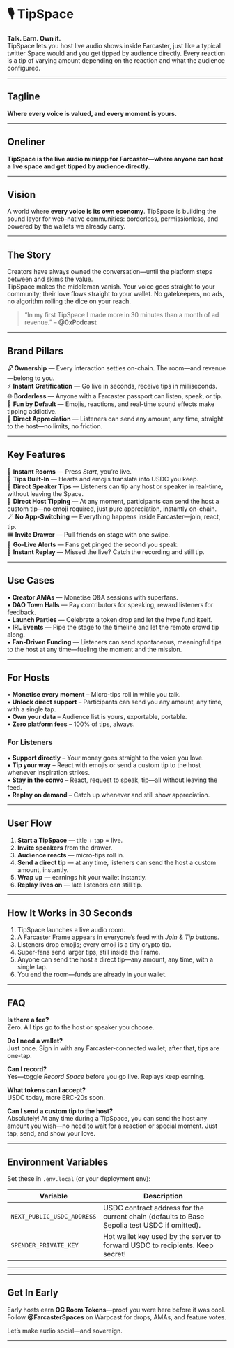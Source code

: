 # 🎙️ TipSpace

**Talk. Earn. Own it.**  
TipSpace lets you host live audio shows inside Farcaster, just like a typical twitter Space would and you get tipped by audience directly. Every reaction is a tip of varying amount depending on the reaction and what the audience configured.

---

## Tagline

**Where every voice is valued, and every moment is yours.**

---

## Oneliner

**TipSpace is the live audio miniapp for Farcaster—where anyone can host a live space and get tipped by audience directly.**

---

## Vision

A world where **every voice is its own economy**. TipSpace is building the sound layer for web-native communities: borderless, permissionless, and powered by the wallets we already carry.

---

## The Story

Creators have always owned the conversation—until the platform steps between and skims the value.  
TipSpace makes the middleman vanish. Your voice goes straight to your community; their love flows straight to your wallet. No gatekeepers, no ads, no algorithm rolling the dice on your reach.

> “In my first TipSpace I made more in 30 minutes than a month of ad revenue.” – **@0xPodcast**

---

## Brand Pillars

🔓 **Ownership** — Every interaction settles on-chain. The room—and revenue—belong to you.  
⚡ **Instant Gratification** — Go live in seconds, receive tips in milliseconds.  
🌐 **Borderless** — Anyone with a Farcaster passport can listen, speak, or tip.  
🎉 **Fun by Default** — Emojis, reactions, and real-time sound effects make tipping addictive.  
💖 **Direct Appreciation** — Listeners can send any amount, any time, straight to the host—no limits, no friction.

---

## Key Features

🎤 **Instant Rooms** — Press _Start_, you’re live.  
💸 **Tips Built-In** — Hearts and emojis translate into USDC you keep.  
🎁 **Direct Speaker Tips** — Listeners can tip any host or speaker in real-time, without leaving the Space.  
🚀 **Direct Host Tipping** — At any moment, participants can send the host a custom tip—no emoji required, just pure appreciation, instantly on-chain.  
🪄 **No App-Switching** — Everything happens inside Farcaster—join, react, tip.  
🎟 **Invite Drawer** — Pull friends on stage with one swipe.  
🔔 **Go-Live Alerts** — Fans get pinged the second you speak.  
💾 **Instant Replay** — Missed the live? Catch the recording and still tip.

---

## Use Cases

• **Creator AMAs** — Monetise Q&A sessions with superfans.  
• **DAO Town Halls** — Pay contributors for speaking, reward listeners for feedback.  
• **Launch Parties** — Celebrate a token drop and let the hype fund itself.  
• **IRL Events** — Pipe the stage to the timeline and let the remote crowd tip along.  
• **Fan-Driven Funding** — Listeners can send spontaneous, meaningful tips to the host at any time—fueling the moment and the mission.

---

## For Hosts

• **Monetise every moment** – Micro-tips roll in while you talk.  
• **Unlock direct support** – Participants can send you any amount, any time, with a single tap.  
• **Own your data** – Audience list is yours, exportable, portable.  
• **Zero platform fees** – 100% of tips, always.

### For Listeners

• **Support directly** – Your money goes straight to the voice you love.  
• **Tip your way** – React with emojis or send a custom tip to the host whenever inspiration strikes.  
• **Stay in the convo** – React, request to speak, tip—all without leaving the feed.  
• **Replay on demand** – Catch up whenever and still show appreciation.

---

## User Flow

1. **Start a TipSpace** — title + tap = live.
2. **Invite speakers** from the drawer.
3. **Audience reacts** — micro-tips roll in.
4. **Send a direct tip** — at any time, listeners can send the host a custom amount, instantly.
5. **Wrap up** — earnings hit your wallet instantly.
6. **Replay lives on** — late listeners can still tip.

---

## How It Works in 30 Seconds

1. TipSpace launches a live audio room.
2. A Farcaster Frame appears in everyone’s feed with _Join_ & _Tip_ buttons.
3. Listeners drop emojis; every emoji is a tiny crypto tip.
4. Super-fans send larger tips, still inside the Frame.
5. Anyone can send the host a direct tip—any amount, any time, with a single tap.
6. You end the room—funds are already in your wallet.

---

## FAQ

**Is there a fee?**  
Zero. All tips go to the host or speaker you choose.

**Do I need a wallet?**  
Just once. Sign in with any Farcaster-connected wallet; after that, tips are one-tap.

**Can I record?**  
Yes—toggle _Record Space_ before you go live. Replays keep earning.

**What tokens can I accept?**  
USDC today, more ERC-20s soon.

**Can I send a custom tip to the host?**  
Absolutely! At any time during a TipSpace, you can send the host any amount you wish—no need to wait for a reaction or special moment. Just tap, send, and show your love.

---

## Environment Variables

Set these in `.env.local` (or your deployment env):

| Variable                   | Description                                                                                  |
| -------------------------- | -------------------------------------------------------------------------------------------- |
| `NEXT_PUBLIC_USDC_ADDRESS` | USDC contract address for the current chain (defaults to Base Sepolia test USDC if omitted). |
| `SPENDER_PRIVATE_KEY`      | Hot wallet key used by the server to forward USDC to recipients. Keep secret!                |

---

<!-- ## Public Roadmap

| Quarter | Drop                  | Details                                                |
| ------- | --------------------- | ------------------------------------------------------ |
| Q3 2025 | **Gasless Tips**      | Sponsored relayer covers gas for micro-tips.           |
| Q3 2025 | **Token-Gated Rooms** | Limit entry to NFT or ERC-20 holders.                  |
| Q4 2025 | **Creator Dashboard** | Revenue analytics, top fans, conversion funnels.       |
| Q4 2025 | **Mobile PWA**        | Background audio, push notifications, offline replays. |

> Got a killer idea? Open a PR or ping us on Warpcast. -->

---

## Get In Early

Early hosts earn **OG Room Tokens**—proof you were here before it was cool.  
Follow **@FarcasterSpaces** on Warpcast for drops, AMAs, and feature votes.

Let’s make audio social—and sovereign.

---
